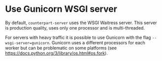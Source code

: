 # Use Gunicorn WSGI server

By default, `counterpart-server` uses the WSGI Waitress server. This server is production quality, uses only one processor and is multi-threaded.

For servers with heavy traffic it is possible to use Gunicorn with the flag `--wsgi-server=gunicorn`. Gunicorn uses a different processors for each worker but can be problematic on some platforms (see https://docs.python.org/3/library/os.html#os.fork).